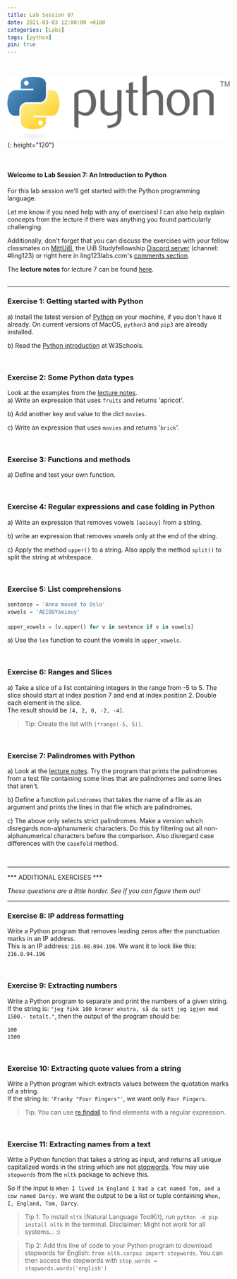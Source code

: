 ```yaml
---
title: Lab Session 07
date: 2021-03-03 12:00:00 +0100
categories: [Labs]
tags: [python]
pin: true
---
```


<br>

![Python Logo](/assets/img/lab-post-07/python-logo.png){: height="120"}

<br>

#### Welcome to Lab Session 7:  An Introduction to Python <br>

For this lab session we'll get started with the Python programming language. <br>

Let me know if you need help with any of exercises! I can also help explain concepts from the lecture if there was
anything you found particularly challenging. <br>

Additionally, don't forget that you can
discuss the exercises with your fellow classmates on [MittUiB](https://mitt.uib.no/courses/27100/discussion_topics),
the UiB Studyfellowship [Discord server](https://discord.gg/sXgmWQ2G) (channel: #ling123) or right here in
ling123labs.com's [comments section](#post-extend-wrapper).


The **lecture notes** for lecture 7 can be found
[here](https://lingkurs.h.uib.no/webroot/index.php?page=python&lang=en&course=ling123).
<br>
<br>

---

### Exercise 1: Getting started with Python <br>
a) Install the latest version of [Python](https://www.python.org/) on your machine, if you don't have it already.
On current versions of MacOS, `python3` and `pip3` are already installed. <br>

b) Read the [Python introduction](https://www.w3schools.com/python/python_intro.asp) at W3Schools. <br>

<br>


### Exercise 2: Some Python data types<br>
Look at the examples from the
[lecture notes](https://lingkurs.h.uib.no/webroot/index.php?page=python/python-data&lang=en&course=ling123). <br>
a) Write an expression that uses `fruits` and returns 'apricot'. <br>

b) Add another key and value to the dict `movies`. <br>

c) Write an expression that uses `movies` and returns '`brick`'. <br>

<br>


### Exercise 3: Functions and methods

a) Define and test your own function. <br>

<br>


### Exercise 4: Regular expressions and case folding in Python
a) Write an expression that removes vowels `[aeiouy]` from a string. <br>

b) write an expression that removes vowels only at the end of the string.<br>

c) Apply the method `upper()` to a string. Also apply the method `split()` to split the string at whitespace.<br>

<br>


### Exercise 5: List comprehensions
```Python
sentence = 'Anna moved to Oslo'
vowels = 'AEIOUYaeiouy'

upper_vowels = [v.upper() for v in sentence if v in vowels]

```

a) Use the `len` function to count the vowels in `upper_vowels`.

<br>


### Exercise 6: Ranges and Slices
a) Take a slice of a list containing integers in the range from -5 to 5. The slice should start
at index position 7 and end at index position 2.
Double each element in the slice. <br>
The result should be `[4, 2, 0, -2, -4]`.
> Tip: Create the list with `[*range(-5, 5)]`.

<br>



### Exercise 7: Palindromes with Python
a) Look at the [lecture notes](https://lingkurs.h.uib.no/webroot/index.php?page=python/palindromes-py&lang=en&course=ling123).
Try the program that prints the palindromes from a test file containing some lines that are palindromes
and some lines that aren't. <br>

b) Define a function `palindromes` that takes the name of a file as an argument and prints the lines in that file
which are palindromes.<br>

c) The above only selects strict palindromes. Make a version which disregards non-alphanumeric characters.
Do this by filtering out all non-alphanumerical characters before the comparison.
Also disregard case differences with the `casefold` method.<br>

<br>


-----

*** ADDITIONAL EXERCISES ***

*These questions are a little harder. See if you can figure them out!*

----



### Exercise 8: IP address formatting
Write a Python program that removes leading zeros after the punctuation marks in an IP address. <br>
This is an IP address: `216.08.094.196`. We want it to look like this: `216.8.94.196 `

<br>


### Exercise 9: Extracting numbers
Write a Python program to separate and print the numbers of a given string. <br>
If the string is: `"jeg fikk 100 kroner ekstra, så da satt jeg igjen med 1500.- totalt."`, then the output of the program should be:
```
100
1500
```
<br>

### Exercise 10: Extracting quote values from a string
Write a Python program which extracts values between the quotation marks of a string. <br>
If the string is: `'Franky "Four Fingers"'`, we want only `Four Fingers`.

> Tip: You can use [re.findall](https://pythonexamples.org/python-re-findall/)
> to find elements with a regular expression.

<br>


### Exercise 11: Extracting names from a text
Write a Python function that takes a string as input,
and returns all unique capitalized words in the string which are not
[stopwords](https://en.wikipedia.org/wiki/Stop_word).
You may use `stopwords` from the `nltk` package to achieve this.

So if the input is `When I lived in England I had a cat named Tom, and a cow named Darcy.`
we want the output to be a list or tuple containing `When, I, England, Tom, Darcy`.

> Tip 1: To install `nltk` (Natural Language ToolKit),
> run `python -m pip install nltk` in the terminal. Disclaimer: Might not work for all systems... :)

> Tip 2: Add this line of code to your Python program to download stopwords for English:
> `from nltk.corpus import stopwords`.
> You can then access the stopwords with `stop_words = stopwords.words('english')`

<br>
